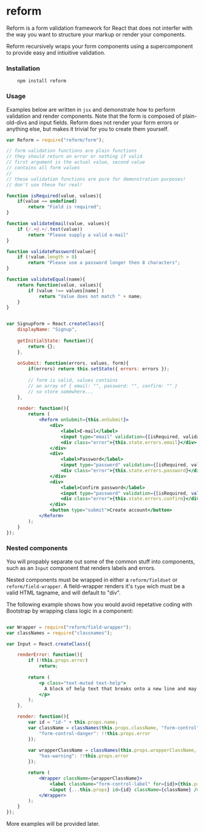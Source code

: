 # reform

Reform is a form validation framework for React that does not interfer with the
way you want to structure your markup or render your components. 

Reform recursively wraps your form components using a supercomponent to provide
easy and intiuitive validation.

### Installation

```
    npm install reform
```

### Usage

Examples below are written in `jsx` and demonstrate how to perform validation
and render components. Note that the form is composed of plain-old-divs and 
input fields. Reform does not render your form errors or anything else, 
but makes it trivial for you to create them yourself.

```jsx
var Reform = require("reform/form");

// form validation functions are plain functions
// they should return an error or nothing if valid
// first argument is the actual value, second value
// contains all form values
//
// these validation functions are pure for demonstration purposes!
// don't use these for real!

function isRequired(value, values){
    if(value == undefined)
        return "Field is required";
}

function validateEmail(value, values){
    if (/.+@.+/.test(value))
        return "Please supply a valid e-mail"
}

function validatePassword(value){
    if (!value.length > 8)
        return "Please use a password longer then 8 characters";
}

function validateEqual(name){
    return function(value, values){
        if (value !== values[name] )
            return "Value does not match " + name;
    }
}


var SignupForm = React.createClass({
    displayName: "Signup",
    
    getInitialState: function(){
        return {};
    },
    
    onSubmit: function(errors, values, form){
        if(errors) return this.setState({ errors: errors });
        
        // form is valid, values contains
        // an array of { email: "", password: "", confirm: "" }
        // so store somewhere...
    },
    
    render: function(){
        return (
            <Reform onSubmit={this.onSubmit}>
                <div>
                    <label>E-mail</label>
                    <input type="email" validation={[isRequired, validateEmail]} name="email" placeholder="you@example.com" />
                    <div class="error">{this.state.errors.email}</div>
                </div>
                <div>
                    <label>Password</label>
                    <input type="password" validation={[isRequired, validatePassword]} name="password" placeholder="********" />
                    <div class="error">{this.state.errors.password}</div>
                </div>
                <div>
                    <label>Confirm password</label>
                    <input type="password" validation={[isRequired, validateEqual("password")]} name="confirm" placeholder="********" />
                    <div class="error">{this.state.errors.confirm}</div>
                </div>
                <button type="submit">Create account</button>
            </Reform>
        );
    }
});

```

### Nested components

You will propably separate out some of the common stuff into components, such as
an `Input` component that renders labels and errors.

Nested components must be wrapped in either a `reform/fieldset` or `reform/field-wrapper`.
A field-wrapper renders it's `type` wich must be a valid HTML tagname, and will
default to "div".

The following example shows how you would avoid repetative coding with Bootstrap
by wrapping class logic in a component:

```jsx

var Wrapper = require("reform/field-wrapper");
var classNames = require("classnames");

var Input = React.createClass({

    renderError: function(){
        if (!this.props.error)
            return;
            
        return (
            <p class="text-muted text-help">
              A block of help text that breaks onto a new line and may extend beyond one line.
            </p>
        );
    },

    render: function(){
        var id = "id-" + this.props.name;
        var className = classNames(this.props.className, "form-control", {
            "form-control-danger": !!this.props.error
        });
        
        var wrapperClassName = classNames(this.props.wrapperClassName, "form-group", {
            "has-warning": !!this.props.error
        });

        return (
            <Wrapper className={wrapperClassName}>
                <label className="form-control-label" for={id}>{this.props.label}</label>
                <input {...this.props} id={id} className={className} />
            </Wrapper>
        );
    }
});

```

More examples will be provided later.